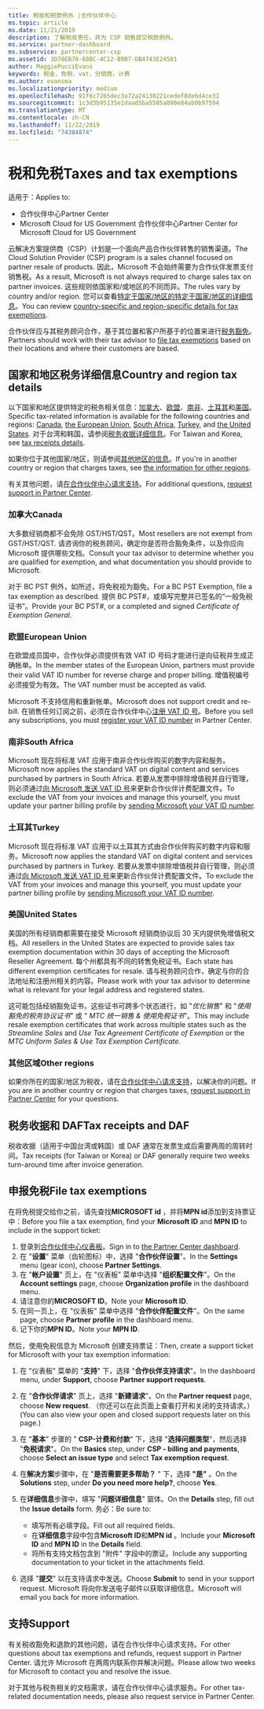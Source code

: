 ```yaml
---
title: 税收和税款例外 |合作伙伴中心
ms.topic: article
ms.date: 11/21/2019
description: 了解税收责任，并为 CSP 销售提交税款例外。
ms.service: partner-dashboard
ms.subservice: partnercenter-csp
ms.assetid: 3D78EB70-68BC-4C12-B9B7-DB4743E24501
author: MaggiePucciEvans
keywords: 税金，免税，vat，分销商，计费
ms.author: evansma
ms.localizationpriority: medium
ms.openlocfilehash: 91f6c7265dec3a72a24130221cedef8de6d4ce31
ms.sourcegitcommit: 1c3d3b95135e1daad5ba5585a090e84ab0b97594
ms.translationtype: MT
ms.contentlocale: zh-CN
ms.lasthandoff: 11/22/2019
ms.locfileid: "74384874"
---
```

# <a name="taxes-and-tax-exemptions"></a><span data-ttu-id="04691-104">税和免税</span><span class="sxs-lookup"><span data-stu-id="04691-104">Taxes and tax exemptions</span></span>

<span data-ttu-id="04691-105">适用于：</span><span class="sxs-lookup"><span data-stu-id="04691-105">Applies to:</span></span>

- <span data-ttu-id="04691-106">合作伙伴中心</span><span class="sxs-lookup"><span data-stu-id="04691-106">Partner Center</span></span>
- <span data-ttu-id="04691-107">Microsoft Cloud for US Government 合作伙伴中心</span><span class="sxs-lookup"><span data-stu-id="04691-107">Partner Center for Microsoft Cloud for US Government</span></span>

<span data-ttu-id="04691-108">云解决方案提供商（CSP）计划是一个面向产品合作伙伴转售的销售渠道。</span><span class="sxs-lookup"><span data-stu-id="04691-108">The Cloud Solution Provider (CSP) program is a sales channel focused on partner resale of products.</span></span> <span data-ttu-id="04691-109">因此，Microsoft 不会始终需要为合作伙伴发票支付销售税。</span><span class="sxs-lookup"><span data-stu-id="04691-109">As a result, Microsoft is not always required to charge sales tax on partner invoices.</span></span> <span data-ttu-id="04691-110">这些规则依国家和/或地区的不同而异。</span><span class="sxs-lookup"><span data-stu-id="04691-110">The rules vary by country and/or region.</span></span> <span data-ttu-id="04691-111">您可以查看[特定于国家/地区的特定于国家/地区的详细信息](#country-and-region-tax-details)。</span><span class="sxs-lookup"><span data-stu-id="04691-111">You can review [country-specific and region-specific details for tax exemptions](#country-and-region-tax-details).</span></span>

<span data-ttu-id="04691-112">合作伙伴应与其税务顾问合作，基于其位置和客户所基于的位置来进行[税务豁免](#file-tax-exemptions)。</span><span class="sxs-lookup"><span data-stu-id="04691-112">Partners should work with their tax advisor to [file tax exemptions](#file-tax-exemptions) based on their locations and where their customers are based.</span></span>

## <a name="country-and-region-tax-details"></a><span data-ttu-id="04691-113">国家和地区税务详细信息</span><span class="sxs-lookup"><span data-stu-id="04691-113">Country and region tax details</span></span>

<span data-ttu-id="04691-114">以下国家和地区提供特定的税务相关信息：[加拿大](#canada)、[欧盟](#european-union)、[南非](#south-africa)、[土耳其](#turkey)和[美国](#united-states)。</span><span class="sxs-lookup"><span data-stu-id="04691-114">Specific tax-related information is available for the following countries and regions: [Canada](#canada), [the European Union](#european-union), [South Africa](#south-africa), [Turkey](#turkey), and [the United States](#united-states).</span></span> <span data-ttu-id="04691-115">对于台湾和韩国，请参阅[税务收据详细信息](#tax-receipts-and-daf)。</span><span class="sxs-lookup"><span data-stu-id="04691-115">For Taiwan and Korea, see [tax receipts details](#tax-receipts-and-daf).</span></span>

<span data-ttu-id="04691-116">如果你位于其他国家/地区，则请参阅[其他地区的信息](#other-regions)。</span><span class="sxs-lookup"><span data-stu-id="04691-116">If you're in another country or region that charges taxes, see [the information for other regions](#other-regions).</span></span>

<span data-ttu-id="04691-117">有关其他问题，请[在合作伙伴中心请求支持](#support)。</span><span class="sxs-lookup"><span data-stu-id="04691-117">For additional questions, [request support in Partner Center](#support).</span></span>

### <a name="canada"></a><span data-ttu-id="04691-118">加拿大</span><span class="sxs-lookup"><span data-stu-id="04691-118">Canada</span></span>

<span data-ttu-id="04691-119">大多数经销商都不会免除 GST/HST/QST。</span><span class="sxs-lookup"><span data-stu-id="04691-119">Most resellers are not exempt from GST/HST/QST.</span></span> <span data-ttu-id="04691-120">请咨询你的税务顾问，确定你是否符合豁免条件，以及你应向 Microsoft 提供哪些文档。</span><span class="sxs-lookup"><span data-stu-id="04691-120">Consult your tax advisor to determine whether you are qualified for exemption, and what documentation you should provide to Microsoft.</span></span>

<span data-ttu-id="04691-121">对于 BC PST 例外，如所述，将免税视为豁免。</span><span class="sxs-lookup"><span data-stu-id="04691-121">For a BC PST Exemption, file a tax exemption as described.</span></span> <span data-ttu-id="04691-122">提供 BC PST#，或填写完整并已签名的“一般免税证书”。</span><span class="sxs-lookup"><span data-stu-id="04691-122">Provide your BC PST#, or a completed and signed *Certificate of Exemption General*.</span></span>

### <a name="european-union"></a><span data-ttu-id="04691-123">欧盟</span><span class="sxs-lookup"><span data-stu-id="04691-123">European Union</span></span>

<span data-ttu-id="04691-124">在欧盟成员国中，合作伙伴必须提供有效 VAT ID 号码才能进行逆向征税并生成正确帐单。</span><span class="sxs-lookup"><span data-stu-id="04691-124">In the member states of the European Union, partners must provide their valid VAT ID number for reverse charge and proper billing.</span></span> <span data-ttu-id="04691-125">增值税编号必须接受为有效。</span><span class="sxs-lookup"><span data-stu-id="04691-125">The VAT number must be accepted as valid.</span></span>

<span data-ttu-id="04691-126">Microsoft 不支持信用和重新帐单。</span><span class="sxs-lookup"><span data-stu-id="04691-126">Microsoft does not support credit and re-bill.</span></span> <span data-ttu-id="04691-127">在销售任何订阅之前，必须在合作伙伴中心[注册 VAT ID 号](organization-tax-info.md)。</span><span class="sxs-lookup"><span data-stu-id="04691-127">Before you sell any subscriptions, you must [register your VAT ID number](organization-tax-info.md) in Partner Center.</span></span>

### <a name="south-africa"></a><span data-ttu-id="04691-128">南非</span><span class="sxs-lookup"><span data-stu-id="04691-128">South Africa</span></span>

<span data-ttu-id="04691-129">Microsoft 现在将标准 VAT 应用于南非合作伙伴购买的数字内容和服务。</span><span class="sxs-lookup"><span data-stu-id="04691-129">Microsoft now applies the standard VAT on digital content and services purchased by partners in South Africa.</span></span> <span data-ttu-id="04691-130">若要从发票中排除增值税并自行管理，则必须通过[向 Microsoft 发送 VAT ID 号](organization-tax-info.md)来更新合作伙伴计费配置文件。</span><span class="sxs-lookup"><span data-stu-id="04691-130">To exclude the VAT from your invoices and manage this yourself, you must update your partner billing profile by [sending Microsoft your VAT ID number](organization-tax-info.md).</span></span>

### <a name="turkey"></a><span data-ttu-id="04691-131">土耳其</span><span class="sxs-lookup"><span data-stu-id="04691-131">Turkey</span></span>

<span data-ttu-id="04691-132">Microsoft 现在将标准 VAT 应用于以土耳其方式由合作伙伴购买的数字内容和服务。</span><span class="sxs-lookup"><span data-stu-id="04691-132">Microsoft now applies the standard VAT on digital content and services purchased by partners in Turkey.</span></span> <span data-ttu-id="04691-133">若要从发票中排除增值税并自行管理，则必须通过[向 Microsoft 发送 VAT ID 号](organization-tax-info.md)来更新合作伙伴计费配置文件。</span><span class="sxs-lookup"><span data-stu-id="04691-133">To exclude the VAT from your invoices and manage this yourself, you must update your partner billing profile by [sending Microsoft your VAT ID number](organization-tax-info.md).</span></span>

### <a name="united-states"></a><span data-ttu-id="04691-134">美国</span><span class="sxs-lookup"><span data-stu-id="04691-134">United States</span></span>

<span data-ttu-id="04691-135">美国的所有经销商都需要在接受 Microsoft 经销商协议后 30 天内提供免增值税文档。</span><span class="sxs-lookup"><span data-stu-id="04691-135">All resellers in the United States are expected to provide sales tax exemption documentation within 30 days of accepting the Microsoft Reseller Agreement.</span></span> <span data-ttu-id="04691-136">每个州都具有不同的转售免税证书。</span><span class="sxs-lookup"><span data-stu-id="04691-136">Each state has different exemption certificates for resale.</span></span> <span data-ttu-id="04691-137">请与税务顾问合作，确定与你的合法地址和注册州相关的内容。</span><span class="sxs-lookup"><span data-stu-id="04691-137">Please work with your tax advisor to determine what is relevant for your legal address and registered states.</span></span>

<span data-ttu-id="04691-138">这可能包括经销豁免证书，这些证书可跨多个状态进行，如 "*优化销售*" 和 "*使用豁免的税务协议证书*" 或 " *MTC 统一销售 & 使用免税证书*"。</span><span class="sxs-lookup"><span data-stu-id="04691-138">This may include resale exemption certificates that work across multiple states such as the *Streamline Sales* and *Use Tax Agreement Certificate of Exemption* or the *MTC Uniform Sales & Use Tax Exemption Certificate*.</span></span>

### <a name="other-regions"></a><span data-ttu-id="04691-139">其他区域</span><span class="sxs-lookup"><span data-stu-id="04691-139">Other regions</span></span>

<span data-ttu-id="04691-140">如果你所在的国家/地区为税收，请在[合作伙伴中心请求支持](#support)，以解决你的问题。</span><span class="sxs-lookup"><span data-stu-id="04691-140">If you are in another country or region that charges taxes, [request support in Partner Center](#support) for your questions.</span></span>

## <a name="tax-receipts-and-daf"></a><span data-ttu-id="04691-141">税务收据和 DAF</span><span class="sxs-lookup"><span data-stu-id="04691-141">Tax receipts and DAF</span></span>

<span data-ttu-id="04691-142">税收收据（适用于中国台湾或韩国）或 DAF 通常在发票生成后需要两周的周转时间。</span><span class="sxs-lookup"><span data-stu-id="04691-142">Tax receipts (for Taiwan or Korea) or DAF generally require two weeks turn-around time after invoice generation.</span></span>

## <a name="file-tax-exemptions"></a><span data-ttu-id="04691-143">申报免税</span><span class="sxs-lookup"><span data-stu-id="04691-143">File tax exemptions</span></span>

<span data-ttu-id="04691-144">在将免税提交给你之前，请先查找**MICROSOFT id** ，并将**MPN id**添加到支持票证中：</span><span class="sxs-lookup"><span data-stu-id="04691-144">Before you file a tax exemption, find your **Microsoft ID** and **MPN ID** to include in the support ticket:</span></span>

1. <span data-ttu-id="04691-145">登录到[合作伙伴中心仪表板](https://partner.microsoft.com/dashboard/)。</span><span class="sxs-lookup"><span data-stu-id="04691-145">Sign in to [the Partner Center dashboard](https://partner.microsoft.com/dashboard/).</span></span>
2. <span data-ttu-id="04691-146">在 "**设置**" 菜单（齿轮图标）中，选择 "**合作伙伴设置**"。</span><span class="sxs-lookup"><span data-stu-id="04691-146">In the **Settings** menu (gear icon), choose **Partner Settings**.</span></span>
3. <span data-ttu-id="04691-147">在 "**帐户设置**" 页上，在 "仪表板" 菜单中选择 "**组织配置文件**"。</span><span class="sxs-lookup"><span data-stu-id="04691-147">On the **Account settings** page, choose **Organization profile** in the dashboard menu.</span></span>
4. <span data-ttu-id="04691-148">请注意你的**MICROSOFT ID**。</span><span class="sxs-lookup"><span data-stu-id="04691-148">Note your **Microsoft ID**.</span></span>
5. <span data-ttu-id="04691-149">在同一页上，在 "仪表板" 菜单中选择 "**合作伙伴配置文件**"。</span><span class="sxs-lookup"><span data-stu-id="04691-149">On the same page, choose **Partner profile** in the dashboard menu.</span></span>
6. <span data-ttu-id="04691-150">记下你的**MPN ID**。</span><span class="sxs-lookup"><span data-stu-id="04691-150">Note your **MPN ID**.</span></span>

<span data-ttu-id="04691-151">然后，使用免税信息为 Microsoft 创建支持票证：</span><span class="sxs-lookup"><span data-stu-id="04691-151">Then, create a support ticket for Microsoft with your tax exemption information:</span></span>

1. <span data-ttu-id="04691-152">在 "仪表板" 菜单的 "**支持**" 下，选择 "**合作伙伴支持请求**"。</span><span class="sxs-lookup"><span data-stu-id="04691-152">In the dashboard menu, under **Support**, choose **Partner support requests**.</span></span>
2. <span data-ttu-id="04691-153">在 "**合作伙伴请求**" 页上，选择 "**新建请求**"。</span><span class="sxs-lookup"><span data-stu-id="04691-153">On the **Partner request** page, choose **New request**.</span></span> <span data-ttu-id="04691-154">（你还可以在此页面上查看打开和关闭的支持请求。）</span><span class="sxs-lookup"><span data-stu-id="04691-154">(You can also view your open and closed support requests later on this page.)</span></span>
3. <span data-ttu-id="04691-155">在 "**基本**" 步骤的 " **CSP-计费和付款**" 下，选择 "**选择问题类型**"，然后选择 "**免税请求**"。</span><span class="sxs-lookup"><span data-stu-id="04691-155">On the **Basics** step, under **CSP - billing and payments**, choose **Select an issue type** and select **Tax exemption request**.</span></span>
4. <span data-ttu-id="04691-156">在**解决方案**步骤中，在 "**是否需要更多帮助？** " 下，选择 **"是"** 。</span><span class="sxs-lookup"><span data-stu-id="04691-156">On the **Solutions** step, under **Do you need more help?**, choose **Yes**.</span></span>
5. <span data-ttu-id="04691-157">在**详细信息**步骤中，填写 "**问题详细信息**" 窗体。</span><span class="sxs-lookup"><span data-stu-id="04691-157">On the **Details** step, fill out the **Issue details** form.</span></span> <span data-ttu-id="04691-158">务必：</span><span class="sxs-lookup"><span data-stu-id="04691-158">Be sure to:</span></span>

    - <span data-ttu-id="04691-159">填写所有必填字段。</span><span class="sxs-lookup"><span data-stu-id="04691-159">Fill out all required fields.</span></span>
    - <span data-ttu-id="04691-160">在**详细信息**字段中包含**Microsoft ID**和**MPN id** 。</span><span class="sxs-lookup"><span data-stu-id="04691-160">Include your **Microsoft ID** and **MPN ID** in the **Details** field.</span></span>
    - <span data-ttu-id="04691-161">将所有支持文档包含到 "附件" 字段中的票证。</span><span class="sxs-lookup"><span data-stu-id="04691-161">Include any supporting documentation to your ticket in the attachments field.</span></span>

6. <span data-ttu-id="04691-162">选择 "**提交**" 以在支持请求中发送。</span><span class="sxs-lookup"><span data-stu-id="04691-162">Choose **Submit** to send in your support request.</span></span> <span data-ttu-id="04691-163">Microsoft 将向你发送电子邮件以获取详细信息。</span><span class="sxs-lookup"><span data-stu-id="04691-163">Microsoft will email you back for more information.</span></span>

## <a name="support"></a><span data-ttu-id="04691-164">支持</span><span class="sxs-lookup"><span data-stu-id="04691-164">Support</span></span>

<span data-ttu-id="04691-165">有关税收豁免和退款的其他问题，请在合作伙伴中心请求支持。</span><span class="sxs-lookup"><span data-stu-id="04691-165">For other questions about tax exemptions and refunds, request support in Partner Center.</span></span> <span data-ttu-id="04691-166">请允许 Microsoft 在两周内联系你并解决问题。</span><span class="sxs-lookup"><span data-stu-id="04691-166">Please allow two weeks for Microsoft to contact you and resolve the issue.</span></span>

<span data-ttu-id="04691-167">对于其他与税务相关的文档需求，请在合作伙伴中心请求服务。</span><span class="sxs-lookup"><span data-stu-id="04691-167">For other tax-related documentation needs, please also request service in Partner Center.</span></span>
